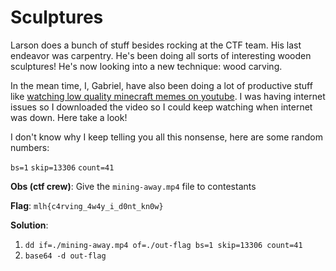 # Sculptures


Larson does a bunch of stuff besides rocking at the CTF team. His last endeavor
was carpentry. He's been doing all sorts of interesting wooden sculptures!
He's now looking into a new technique: wood carving.

In the mean time, I, Gabriel, have also been doing a lot of productive
stuff like [watching low quality minecraft memes on youtube](https://www.youtube.com/watch?v=dgha9S39Y6M).
I was having internet issues so I downloaded the video so I could keep watching when internet was down. Here take a look!

I don't know why I keep telling you all this nonsense, here are some random numbers:

`bs=1`
`skip=13306`
`count=41`


**Obs (ctf crew)**: Give the `mining-away.mp4` file to contestants

**Flag**: `mlh{c4rving_4w4y_i_d0nt_kn0w}`

**Solution**:
1. `dd if=./mining-away.mp4 of=./out-flag bs=1 skip=13306 count=41`
2. `base64 -d out-flag`

